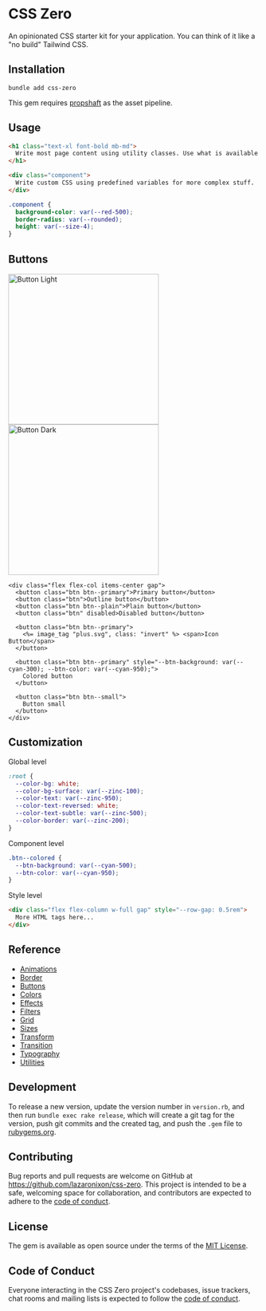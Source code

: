 # CSS Zero

An opinionated CSS starter kit for your application. You can think of it like a "no build" Tailwind CSS.

## Installation

```
bundle add css-zero
```

This gem requires [propshaft](https://github.com/rails/propshaft) as the asset pipeline.

## Usage

```html
<h1 class="text-xl font-bold mb-md">
  Write most page content using utility classes. Use what is available or add more when needed.
</h1>

<div class="component">
  Write custom CSS using predefined variables for more complex stuff.
</div>
```

```css
.component {
  background-color: var(--red-500);
  border-radius: var(--rounded);
  height: var(--size-4);
}
```

## Buttons

<img width="302" alt="Button Light" src="https://github.com/lazaronixon/css-zero/assets/2651240/5523f0f1-9f55-42fb-8d3f-77e66f16035c">
<img width="302" alt="Button Dark" src="https://github.com/lazaronixon/css-zero/assets/2651240/7079d7f9-5141-447d-9a4e-0d098a642d32">


```html+erb
<div class="flex flex-col items-center gap">
  <button class="btn btn--primary">Primary button</button>
  <button class="btn">Outline button</button>
  <button class="btn btn--plain">Plain button</button>
  <button class="btn" disabled>Disabled button</button>

  <button class="btn btn--primary">
    <%= image_tag "plus.svg", class: "invert" %> <span>Icon Button</span>
  </button>

  <button class="btn btn--primary" style="--btn-background: var(--cyan-300); --btn-color: var(--cyan-950);">
    Colored button
  </button>

  <button class="btn btn--small">
    Button small
  </button>
</div>
```

## Customization

Global level

```css
:root {
  --color-bg: white;
  --color-bg-surface: var(--zinc-100);
  --color-text: var(--zinc-950);
  --color-text-reversed: white;
  --color-text-subtle: var(--zinc-500);
  --color-border: var(--zinc-200);
}
```

Component level

```css
.btn--colored {
  --btn-background: var(--cyan-500);
  --btn-color: var(--cyan-950);
}
```

Style level

```html
<div class="flex flex-column w-full gap" style="--row-gap: 0.5rem">
  More HTML tags here...
</div>
```

## Reference

- [Animations](app/assets/stylesheets/animations.css)
- [Border](app/assets/stylesheets/borders.css)
- [Buttons](app/assets/stylesheets/buttons.css)
- [Colors](app/assets/stylesheets/colors.css)
- [Effects](app/assets/stylesheets/effects.css)
- [Filters](app/assets/stylesheets/filters.css)
- [Grid](app/assets/stylesheets/grid.css)
- [Sizes](app/assets/stylesheets/sizes.css)
- [Transform](app/assets/stylesheets/transform.css)
- [Transition](app/assets/stylesheets/transition.css)
- [Typography](app/assets/stylesheets/typography.css)
- [Utilities](app/assets/stylesheets/zutilities.css)

## Development

To release a new version, update the version number in `version.rb`, and then run `bundle exec rake release`, which will create a git tag for the version, push git commits and the created tag, and push the `.gem` file to [rubygems.org](https://rubygems.org).

## Contributing

Bug reports and pull requests are welcome on GitHub at https://github.com/lazaronixon/css-zero. This project is intended to be a safe, welcoming space for collaboration, and contributors are expected to adhere to the [code of conduct](https://github.com/lazaronixon/css-zero/blob/master/CODE_OF_CONDUCT.md).

## License

The gem is available as open source under the terms of the [MIT License](https://opensource.org/licenses/MIT).

## Code of Conduct

Everyone interacting in the CSS Zero project's codebases, issue trackers, chat rooms and mailing lists is expected to follow the [code of conduct](https://github.com/lazaronixon/css-zero/blob/master/CODE_OF_CONDUCT.md).
